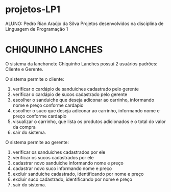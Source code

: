 # projetos-LP1
ALUNO: Pedro Rian Araújo da Silva
Projetos desenvolvidos na disciplina de Linguagem de Programação 1

# CHIQUINHO LANCHES
O sistema da lanchonete Chiquinho Lanches possui 2 usuários padrões: Cliente e Gerente.

O sistema permite o cliente:
1. verificar o cardápio de sanduiches cadastrado pelo gerente
2. verificar o cardápio de sucos cadastrado pelo gerente
3. escolher o sanduiche que deseja adiconar ao carrinho, informando nome e preço conforme cardapio
4. escolher o suco que deseja adiconar ao carrinho, informando nome e preço conforme cardapio
5. visualizar o carrinho, que lista os produtos adicionados e o total do valor da compra
6. sair do sistema.

O sistema permite ao gerente:
1. verificar os sanduiches cadastrados por ele
2. verificar os sucos cadastrados por ele
3. cadastrar novo sanduiche informando nome e preço
4. cadastrar novo suco informando nome e preço
5. excluir sanduiche cadastrado, identificando por nome e preço
6. excluir suco cadastrado, identificando por nome e preço
7. sair do sistema.